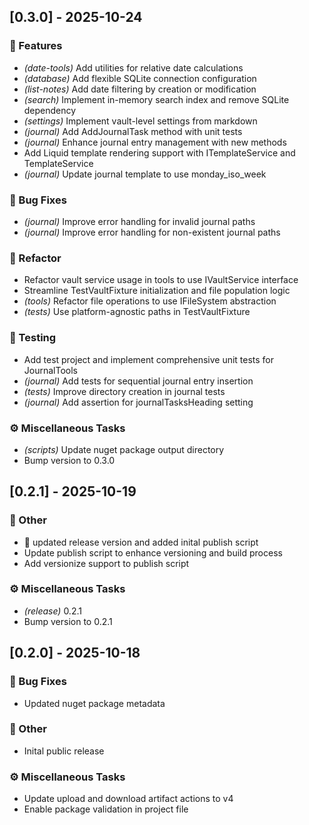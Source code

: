 ## [0.3.0] - 2025-10-24

### 🚀 Features

- *(date-tools)* Add utilities for relative date calculations
- *(database)* Add flexible SQLite connection configuration
- *(list-notes)* Add date filtering by creation or modification
- *(search)* Implement in-memory search index and remove SQLite dependency
- *(settings)* Implement vault-level settings from markdown
- *(journal)* Add AddJournalTask method with unit tests
- *(journal)* Enhance journal entry management with new methods
- Add Liquid template rendering support with ITemplateService and TemplateService
- *(journal)* Update journal template to use monday_iso_week

### 🐛 Bug Fixes

- *(journal)* Improve error handling for invalid journal paths
- *(journal)* Improve error handling for non-existent journal paths

### 🚜 Refactor

- Refactor vault service usage in tools to use IVaultService interface
- Streamline TestVaultFixture initialization and file population logic
- *(tools)* Refactor file operations to use IFileSystem abstraction
- *(tests)* Use platform-agnostic paths in TestVaultFixture

### 🧪 Testing

- Add test project and implement comprehensive unit tests for JournalTools
- *(journal)* Add tests for sequential journal entry insertion
- *(tests)* Improve directory creation in journal tests
- *(journal)* Add assertion for journalTasksHeading setting

### ⚙️ Miscellaneous Tasks

- *(scripts)* Update nuget package output directory
- Bump version to 0.3.0

## [0.2.1] - 2025-10-19

### 💼 Other

- :construction_worker: updated release version and added inital publish script
- Update publish script to enhance versioning and build process
- Add versionize support to publish script

### ⚙️ Miscellaneous Tasks

- *(release)* 0.2.1
- Bump version to 0.2.1

## [0.2.0] - 2025-10-18

### 🐛 Bug Fixes

- Updated nuget package metadata

### 💼 Other

- Inital public release

### ⚙️ Miscellaneous Tasks

- Update upload and download artifact actions to v4
- Enable package validation in project file

